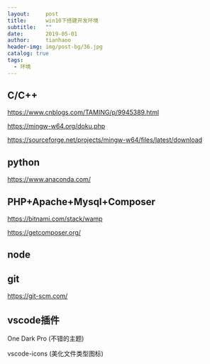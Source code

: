 ```yaml
---
layout:     post
title:      win10下搭建开发环境 
subtitle:   ""
date:       2019-05-01
author:     tianhaoo
header-img: img/post-bg/36.jpg
catalog: true
tags:
  - 环境
---
```



## C/C++

https://www.cnblogs.com/TAMING/p/9945389.html

https://mingw-w64.org/doku.php

https://sourceforge.net/projects/mingw-w64/files/latest/download

## python

https://www.anaconda.com/

## PHP+Apache+Mysql+Composer

https://bitnami.com/stack/wamp

https://getcomposer.org/

## node


## git

https://git-scm.com/

## vscode插件

One Dark Pro (不错的主题)

vscode-icons (美化文件类型图标)

